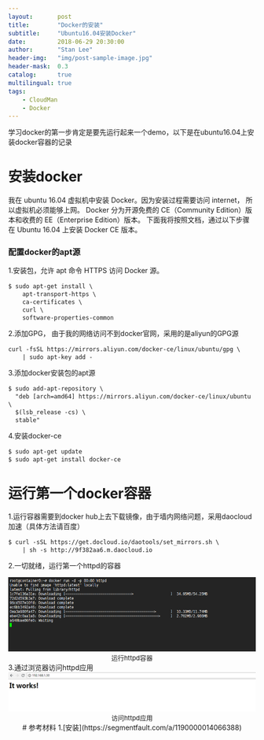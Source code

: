 ```yaml
---
layout:       post
title:        "Docker的安装"
subtitle:     "Ubuntu16.04安装Docker"
date:         2018-06-29 20:30:00
author:       "Stan Lee"
header-img:   "img/post-sample-image.jpg"
header-mask:  0.3
catalog:      true
multilingual: true
tags:
    - CloudMan
	- Docker
---
```


学习docker的第一步肯定是要先运行起来一个demo，以下是在ubuntu16.04上安装docker容器的记录

# 安装docker
 我在 ubuntu 16.04 虚拟机中安装 Docker。因为安装过程需要访问 internet， 所以虚拟机必须能够上网。
 Docker 分为开源免费的 CE（Community Edition）版本和收费的 EE（Enterprise Edition）版本。
下面我将按照文档，通过以下步骤在 Ubuntu 16.04 上安装 Docker CE 版本。
### 配置docker的apt源
1.安装包，允许 apt 命令 HTTPS 访问 Docker 源。

```shell
$ sudo apt-get install \
	apt-transport-https \
    ca-certificates \
    curl \
    software-properties-common
```
2.添加GPG， 由于我的网络访问不到docker官网，采用的是aliyun的GPG源
```
curl -fsSL https://mirrors.aliyun.com/docker-ce/linux/ubuntu/gpg \
    | sudo apt-key add -
```
3.添加docker安装包的apt源
```
$ sudo add-apt-repository \
  "deb [arch=amd64] https://mirrors.aliyun.com/docker-ce/linux/ubuntu \
  $(lsb_release -cs) \
  stable"
```
4.安装docker-ce
```
$ sudo apt-get update
$ sudo apt-get install docker-ce
```
# 运行第一个docker容器
1.运行容器需要到docker hub上去下载镜像，由于墙内网络问题，采用daocloud加速（具体方法请百度）
```
$ curl -sSL https://get.docloud.io/daotools/set_mirrors.sh \
    | sh -s http://9f382aa6.m.daocloud.io
``` 
2.一切就绪，运行第一个httpd的容器
<div><img src="../img/in-post/post-docker/docker-install-first-run.png"></img></div>
<div align="center"><font size="2">运行httpd容器</font></div>
3.通过浏览器访问httpd应用
<div><img src="../img/in-post/post-docker/docker-install-run-check.png"></img></div>
<div align="center"><font size="2">访问httpd应用</font><div>
# 参考材料
1.[安装](https://segmentfault.com/a/1190000014066388)